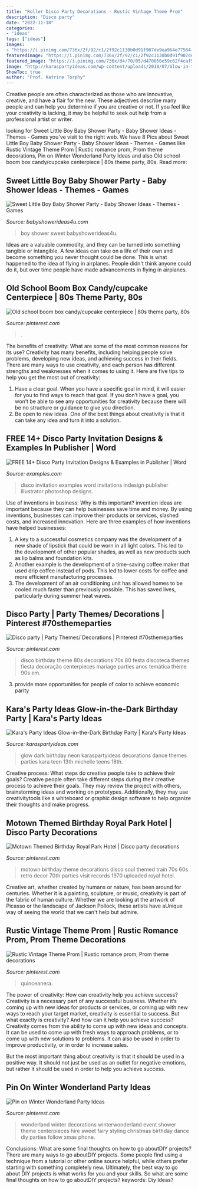 ```yaml
---
title: "Roller Disco Party Decorations - Rustic Vintage Theme Prom"
description: "Disco party"
date: "2022-11-18"
categories:
- "ideas"
tags: ["ideas"]
images:
- "https://i.pinimg.com/736x/2f/92/c1/2f92c1130b0d91f907de9ea964e77564--wonderland-party-winter-wonderland.jpg"
featuredImage: "https://i.pinimg.com/736x/2f/92/c1/2f92c1130b0d91f907de9ea964e77564--wonderland-party-winter-wonderland.jpg"
featured_image: "https://i.pinimg.com/736x/d4/70/05/d470050e59c62f4caf56f71a27ac5834--motown-party-s-party.jpg"
image: "http://karaspartyideas.com/wp-content/uploads/2018/07/Glow-in-the-Dark-Birthday-Party-via-Karas-Party-Ideas-KarasPartyIdeas.com8_.jpg"
ShowToc: true
author: "Prof. Katrine Torphy"
---
```



Creative people are often characterized as those who are innovative, creative, and have a flair for the new. These adjectives describe many people and can help you determine if you are creative or not. If you feel like your creativity is lacking, it may be helpful to seek out help from a professional artist or writer.

	

		
looking for Sweet Little Boy Baby Shower Party - Baby Shower Ideas - Themes - Games you've visit to the right web. We have 8 Pics about Sweet Little Boy Baby Shower Party - Baby Shower Ideas - Themes - Games like Rustic Vintage Theme Prom | Rustic romance prom, Prom theme decorations, Pin on Winter Wonderland Party Ideas and also Old school boom box candy/cupcake centerpiece | 80s theme party, 80s. Read more:
		
    
## Sweet Little Boy Baby Shower Party - Baby Shower Ideas - Themes - Games

<img loading=lazy src="http://www.babyshowerideas4u.com/wp-content/uploads/2014/01/boy-13.jpg" onerror="this.onerror=null;this.src='https://tse3.mm.bing.net/th?id=OIP.o3toEEASEfI1kJloS8mB-gHaLH&amp;pid=15.1';" alt="Sweet Little Boy Baby Shower Party - Baby Shower Ideas - Themes - Games">

_Source: babyshowerideas4u.com_

>boy shower sweet babyshowerideas4u. 

	

Ideas are a valuable commodity, and they can be turned into something tangible or intangible. A few ideas can take on a life of their own and become something you never thought could be done. This is what happened to the idea of flying in airplanes. People didn't think anyone could do it, but over time people have made advancements in flying in airplanes.

    
## Old School Boom Box Candy/cupcake Centerpiece | 80s Theme Party, 80s

<img loading=lazy src="https://i.pinimg.com/736x/1b/38/61/1b3861e4ac10d9dc4003178bc539f6ae.jpg" onerror="this.onerror=null;this.src='https://tse4.mm.bing.net/th?id=OIP.B8nyjmicJWgWPhxJyPO7eQHaMS&amp;pid=15.1';" alt="Old school boom box candy/cupcake centerpiece | 80s theme party, 80s">

_Source: pinterest.com_

>. 

	

The benefits of creativity: What are some of the most common reasons for its use?
Creativity has many benefits, including helping people solve problems, developing new ideas, and achieving success in their fields. There are many ways to use creativity, and each person has different strengths and weaknesses when it comes to using it. Here are five tips to help you get the most out of creativity: 
1. Have a clear goal. When you have a specific goal in mind, it will easier for you to find ways to reach that goal. If you don’t have a goal, you won’t be able to see any opportunities for creativity because there will be no structure or guidance to give you direction. 
2. Be open to new ideas. One of the best things about creativity is that it can take any idea and turn it into a solution.

    
## FREE 14+ Disco Party Invitation Designs &amp; Examples In Publisher | Word

<img loading=lazy src="https://images.examples.com/wp-content/uploads/2017/11/Simple-Disco-Party-Invitation.jpg" onerror="this.onerror=null;this.src='https://tse4.mm.bing.net/th?id=OIP.GaZKCAfwR7Xc-6Kb9zoubAHaJ4&amp;pid=15.1';" alt="FREE 14+ Disco Party Invitation Designs &amp; Examples in Publisher | Word">

_Source: examples.com_

>disco invitation examples word invitations indesign publisher illustrator photoshop designs. 

	

Use of inventions in business: Why is this important?
invention ideas are important because they can help businesses save time and money. By using inventions, businesses can improve their products or services, slashed costs, and increased innovation. Here are three examples of how inventions have helped businesses: 
1. A key to a successful cosmetics company was the development of a new shade of lipstick that could be worn in all light colors. This led to the development of other popular shades, as well as new products such as lip balms and foundation kits. 
2. Another example is the development of a time-saving coffee maker that used drip coffee instead of pods. This led to lower costs for coffee and more efficient manufacturing processes.
3. The development of an air conditioning unit has allowed homes to be cooled much faster than previously possible. This has saved lives, particularly during summer heat waves.

    
## Disco Party | Party Themes/ Decorations | Pinterest #70sthemeparties

<img loading=lazy src="https://i.pinimg.com/736x/36/79/1d/36791d53c2776c43f3c021a75c585fc6.jpg" onerror="this.onerror=null;this.src='https://tse2.mm.bing.net/th?id=OIP.QieP481MOook3RjbAj_xBgHaJ4&amp;pid=15.1';" alt="Disco party | Party Themes/ Decorations | Pinterest #70sthemeparties">

_Source: pinterest.com_

>disco birthday theme 80s decorations 70s 80 festa discoteca themes fiesta decoração centerpieces mariage parties anos temática thème 90s em. 

	

3. provide more opportunities for people of color to achieve economic parity

    
## Kara&#039;s Party Ideas Glow-in-the-Dark Birthday Party | Kara&#039;s Party Ideas

<img loading=lazy src="http://karaspartyideas.com/wp-content/uploads/2018/07/Glow-in-the-Dark-Birthday-Party-via-Karas-Party-Ideas-KarasPartyIdeas.com8_.jpg" onerror="this.onerror=null;this.src='https://tse1.mm.bing.net/th?id=OIP.vT3VNwL8JgTeHoTn2FZhrQHaLH&amp;pid=15.1';" alt="Kara&#039;s Party Ideas Glow-in-the-Dark Birthday Party | Kara&#039;s Party Ideas">

_Source: karaspartyideas.com_

>glow dark birthday neon karaspartyideas decorations dance themes parties kara teen 13th michelle teens 18th. 

	

Creative process: What steps do creative people take to achieve their goals?
Creative people often take different steps during their creative process to achieve their goals. They may review the project with others, brainstorming ideas and working on prototypes. Additionally, they may use creativitytools like a whiteboard or graphic design software to help organize their thoughts and make progress.

    
## Motown Themed Birthday Royal Park Hotel | Disco Party Decorations

<img loading=lazy src="https://i.pinimg.com/736x/d4/70/05/d470050e59c62f4caf56f71a27ac5834--motown-party-s-party.jpg" onerror="this.onerror=null;this.src='https://tse4.mm.bing.net/th?id=OIP.ZmQid8dMXKsk_4rzFCznywHaJ6&amp;pid=15.1';" alt="Motown Themed Birthday Royal Park Hotel | Disco party decorations">

_Source: pinterest.com_

>motown birthday theme decorations disco soul themed train 70s 60s retro decor 70th parties visit records 1970 uploaded royal hotel. 

	

Creative art, whether created by humans or nature, has been around for centuries. Whether it is a painting, sculpture, or music, creativity is part of the fabric of human culture. Whether we are looking at the artwork of Picasso or the landscape of Jackson Pollock, these artists have aUnique way of seeing the world that we can't help but admire.

    
## Rustic Vintage Theme Prom | Rustic Romance Prom, Prom Theme Decorations

<img loading=lazy src="https://i.pinimg.com/originals/2a/df/dc/2adfdc4da7722992f64f4a083f1677e0.jpg" onerror="this.onerror=null;this.src='https://tse2.mm.bing.net/th?id=OIP.ALEJsWw_OwUD5Mq0DNzn_QHaJ4&amp;pid=15.1';" alt="Rustic Vintage Theme Prom | Rustic romance prom, Prom theme decorations">

_Source: pinterest.com_

>quinceanera. 

	

The power of creativity: How can creativity help you achieve success?
Creativity is a necessary part of any successful business. Whether it’s coming up with new ideas for products or services, or coming up with new ways to reach your target market, creativity is essential to success. But what exactly is creativity? And how can it help you achieve success?
Creativity comes from the ability to come up with new ideas and concepts. It can be used to come up with fresh ways to approach problems, or to come up with new solutions to problems. It can also be used in order to improve productivity, or in order to increase sales.

But the most important thing about creativity is that it should be used in a positive way. It should not just be used as an outlet for negative emotions, but rather it should be used in order to help you achieve success.

    
## Pin On Winter Wonderland Party Ideas

<img loading=lazy src="https://i.pinimg.com/736x/2f/92/c1/2f92c1130b0d91f907de9ea964e77564--wonderland-party-winter-wonderland.jpg" onerror="this.onerror=null;this.src='https://tse4.mm.bing.net/th?id=OIP.1TpLuj80ipnVpf7XxVOSqQHaJ3&amp;pid=15.1';" alt="Pin on Winter Wonderland Party Ideas">

_Source: pinterest.com_

>wonderland winter decorations winterwonderland event shower theme centerpieces hire sweet fairy styling christmas birthday dance diy parties follow xmas phone. 

	

Conclusions: What are some final thoughts on how to go aboutDIY projects?
There are many ways to go aboutDIY projects. Some people find using a technique from a tutorial or other online source helpful, while others prefer starting with something completely new. Ultimately, the best way to go about DIY projects is what works for you and your skills. So what are some final thoughts on how to go aboutDIY projects? keywords: Diy Ideas?

